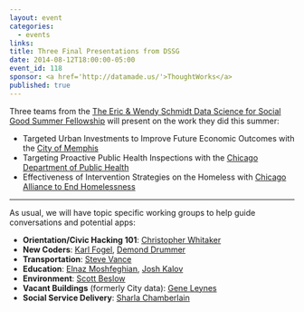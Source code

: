 ```yaml
---
layout: event
categories: 
  - events
links:
title: Three Final Presentations from DSSG
date: 2014-08-12T18:00:00-05:00
event_id: 118
sponsor: <a href='http://datamade.us/'>ThoughtWorks</a>
published: true
---
```


Three teams from the [The Eric & Wendy Schmidt Data Science for Social Good Summer Fellowship](http://dssg.io/) will present on the work they did this summer:

* Targeted Urban Investments to Improve Future Economic Outcomes with the [City of Memphis](http://www.memphistn.gov/)
* Targeting Proactive Public Health Inspections with the [Chicago Department of Public Health](http://www.cityofchicago.org/city/en/depts/cdph.html)
* Effectiveness of Intervention Strategies on the Homeless with [Chicago Alliance to End Homelessness](http://www.thechicagoalliance.org/)

---

As usual, we will have topic specific working groups to help guide conversations and potential apps:

* __Orientation/Civic Hacking 101__: [Christopher Whitaker](https://twitter.com/CivicWhitaker)
* __New Coders__: [Karl Fogel](https://twitter.com/kfogel), [Demond Drummer](https://twitter.com/citizendrummer)
* __Transportation__: [Steve Vance](https://twitter.com/stevevance)
* __Education__: [Elnaz Moshfeghian](https://twitter.com/elnazem), [Josh Kalov](https://twitter.com/shua123)
* __Environment__: [Scott Beslow](https://twitter.com/sbeslow)
* __Vacant Buildings__ (formerly City data): [Gene Leynes](https://twitter.com/Geneorama)
* __Social Service Delivery__: [Sharla Chamberlain](https://twitter.com/sharlalikesyou)